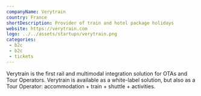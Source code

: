 ```yaml
---
companyName: Verytrain
country: France
shortDescription: Provider of train and hotel package holidays
website: https://verytrain.com
logo: ../../assets/startups/verytrain.png
categories: 
 - b2c
 - b2c
 - tickets
---
```


Verytrain is the first rail and multimodal integration solution for OTAs and Tour Operators. Verytrain is available as a white-label solution, but also as a Tour Operator: accommodation + train + shuttle + activities.